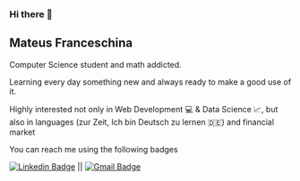 ### Hi there 👋

<!--
**Mateus-Franceschina/Mateus-Franceschina** is a ✨ _special_ ✨ repository because its `README.md` (this file) appears on your GitHub profile.

Here are some ideas to get you started:

- 🔭 I’m currently working on ...
- 🌱 I’m currently learning ...
- 👯 I’m looking to collaborate on ...
- 🤔 I’m looking for help with ...
- 💬 Ask me about ...
- 📫 How to reach me: ...
- 😄 Pronouns: ...
- ⚡ Fun fact: ...
-->
## Mateus Franceschina

Computer Science student and math addicted.

Learning every day something new and always ready to make a good use of it.

Highly interested not only in Web Development :computer: & Data Science :chart_with_upwards_trend:, but also in languages (zur Zeit, Ich bin Deutsch zu lernen 🇩🇪) and financial market

You can reach me using the following badges 

 [![Linkedin Badge](https://img.shields.io/badge/-MateusFranceschina-blue?style=flat-square&logo=Linkedin&logoColor=white&link=https://www.linkedin.com/in/domateus/)](https://www.linkedin.com/in/domateus/) || [![Gmail Badge](https://img.shields.io/badge/-mateusfranceschina@gmail.com-c14438?style=flat-square&logo=Gmail&logoColor=white&link=mailto:mateusfranceschina@gmail.com)](mailto:mateusfranceschina@gmail.com)


